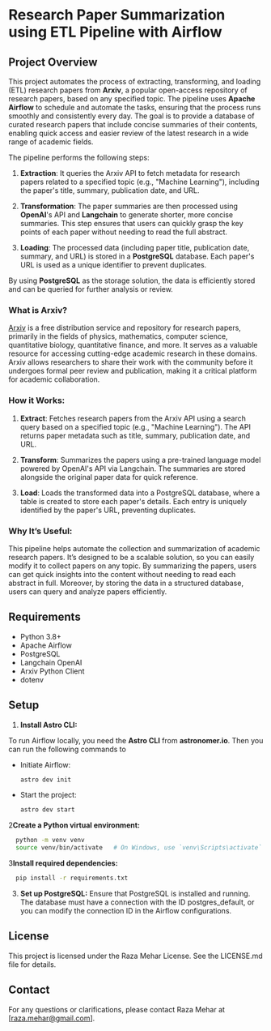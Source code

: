 # Research Paper Summarization using ETL Pipeline with Airflow

## Project Overview

This project automates the process of extracting, transforming, and loading (ETL) research papers from **Arxiv**, a popular open-access repository of research papers, based on any specified topic. The pipeline uses **Apache Airflow** to schedule and automate the tasks, ensuring that the process runs smoothly and consistently every day. The goal is to provide a database of curated research papers that include concise summaries of their contents, enabling quick access and easier review of the latest research in a wide range of academic fields.

The pipeline performs the following steps:

1. **Extraction**: It queries the Arxiv API to fetch metadata for research papers related to a specified topic (e.g., "Machine Learning"), including the paper's title, summary, publication date, and URL.
   
2. **Transformation**: The paper summaries are then processed using **OpenAI**'s API and **Langchain** to generate shorter, more concise summaries. This step ensures that users can quickly grasp the key points of each paper without needing to read the full abstract.

3. **Loading**: The processed data (including paper title, publication date, summary, and URL) is stored in a **PostgreSQL** database. Each paper's URL is used as a unique identifier to prevent duplicates.

By using **PostgreSQL** as the storage solution, the data is efficiently stored and can be queried for further analysis or review.

### What is Arxiv?

[Arxiv](https://arxiv.org/) is a free distribution service and repository for research papers, primarily in the fields of physics, mathematics, computer science, quantitative biology, quantitative finance, and more. It serves as a valuable resource for accessing cutting-edge academic research in these domains. Arxiv allows researchers to share their work with the community before it undergoes formal peer review and publication, making it a critical platform for academic collaboration.

### How it Works:

1. **Extract**: Fetches research papers from the Arxiv API using a search query based on a specified topic (e.g., "Machine Learning"). The API returns paper metadata such as title, summary, publication date, and URL.

2. **Transform**: Summarizes the papers using a pre-trained language model powered by OpenAI's API via Langchain. The summaries are stored alongside the original paper data for quick reference.

3. **Load**: Loads the transformed data into a PostgreSQL database, where a table is created to store each paper's details. Each entry is uniquely identified by the paper's URL, preventing duplicates.

### Why It’s Useful:
This pipeline helps automate the collection and summarization of academic research papers. It’s designed to be a scalable solution, so you can easily modify it to collect papers on any topic. By summarizing the papers, users can get quick insights into the content without needing to read each abstract in full. Moreover, by storing the data in a structured database, users can query and analyze papers efficiently.

## Requirements

- Python 3.8+
- Apache Airflow
- PostgreSQL
- Langchain OpenAI
- Arxiv Python Client
- dotenv

## Setup

1. **Install Astro CLI:**

To run Airflow locally, you need the **Astro CLI** from **astronomer.io**. Then you can run the following commands to 
- Initiate Airflow:
  ```bash
  astro dev init
  ```
  
- Start the project:
  ```bash
  astro dev start
  ```

2**Create a Python virtual environment:**

  ```bash
    python -m venv venv
    source venv/bin/activate   # On Windows, use `venv\Scripts\activate`
  ```
   
3**Install required dependencies:**

  ```bash
    pip install -r requirements.txt
  ```

3. **Set up PostgreSQL:**
Ensure that PostgreSQL is installed and running. The database must have a connection with the ID postgres_default, or you can modify the connection ID in the Airflow configurations.

## License
This project is licensed under the Raza Mehar License. See the LICENSE.md file for details.

## Contact
For any questions or clarifications, please contact Raza Mehar at [raza.mehar@gmail.com].








